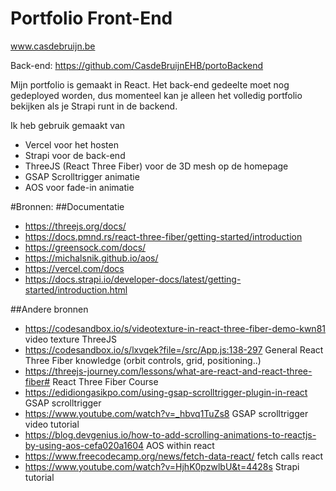 # Portfolio Front-End
www.casdebruijn.be

Back-end: https://github.com/CasdeBruijnEHB/portoBackend

Mijn portfolio is gemaakt in React. Het back-end gedeelte moet nog gedeployed worden, dus momenteel kan je alleen het volledig portfolio bekijken als je Strapi runt in de backend.

Ik heb gebruik gemaakt van
- Vercel voor het hosten
- Strapi voor de back-end
- ThreeJS (React Three Fiber) voor de 3D mesh op de homepage
- GSAP Scrolltrigger animatie
- AOS voor fade-in animatie


#Bronnen:
##Documentatie
- https://threejs.org/docs/
- https://docs.pmnd.rs/react-three-fiber/getting-started/introduction
- https://greensock.com/docs/
- https://michalsnik.github.io/aos/
- https://vercel.com/docs
- https://docs.strapi.io/developer-docs/latest/getting-started/introduction.html

##Andere bronnen
- https://codesandbox.io/s/videotexture-in-react-three-fiber-demo-kwn81 video texture ThreeJS
- https://codesandbox.io/s/lxvqek?file=/src/App.js:138-297 General React Three Fiber knowledge (orbit controls, grid, positioning..)
- https://threejs-journey.com/lessons/what-are-react-and-react-three-fiber# React Three Fiber Course
- https://edidiongasikpo.com/using-gsap-scrolltrigger-plugin-in-react GSAP scrolltrigger 
- https://www.youtube.com/watch?v=_hbvq1TuZs8 GSAP scrolltrigger video tutorial
- https://blog.devgenius.io/how-to-add-scrolling-animations-to-reactjs-by-using-aos-cefa020a1604 AOS within react
- https://www.freecodecamp.org/news/fetch-data-react/ fetch calls react
- https://www.youtube.com/watch?v=HjhK0pzwlbU&t=4428s Strapi tutorial
